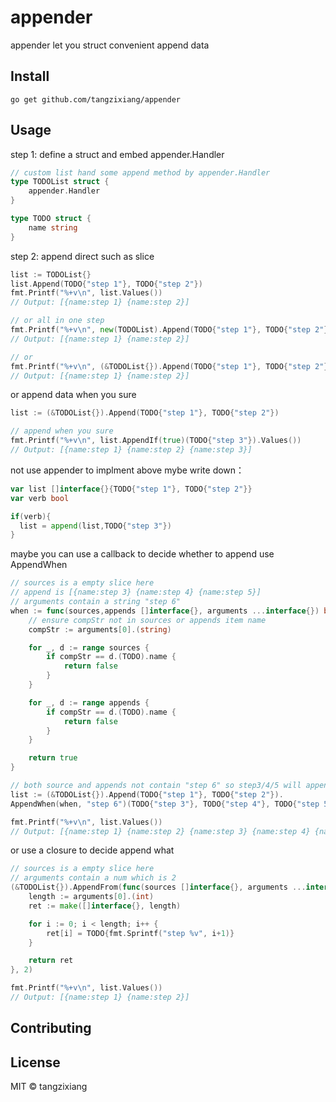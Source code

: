 # appender

appender let you struct convenient append data 

## Install

```
go get github.com/tangzixiang/appender
```

## Usage

step 1: define a struct and embed appender.Handler

```go
// custom list hand some append method by appender.Handler
type TODOList struct {
    appender.Handler
}

type TODO struct {
    name string
}
```

step 2: append direct such as slice

```go
list := TODOList{}
list.Append(TODO{"step 1"}, TODO{"step 2"}) 
fmt.Printf("%+v\n", list.Values())
// Output: [{name:step 1} {name:step 2}]

// or all in one step
fmt.Printf("%+v\n", new(TODOList).Append(TODO{"step 1"}, TODO{"step 2"}).Values())
// Output: [{name:step 1} {name:step 2}]

// or
fmt.Printf("%+v\n", (&TODOList{}).Append(TODO{"step 1"}, TODO{"step 2"}).Values())
// Output: [{name:step 1} {name:step 2}]
```

or append data when you sure

```go
list := (&TODOList{}).Append(TODO{"step 1"}, TODO{"step 2"}) 

// append when you sure
fmt.Printf("%+v\n", list.AppendIf(true)(TODO{"step 3"}).Values())
// Output: [{name:step 1} {name:step 2} {name:step 3}]
```

not use appender to implment above mybe write down：

```go
var list []interface{}{TODO{"step 1"}, TODO{"step 2"}}
var verb bool

if(verb){
  list = append(list,TODO{"step 3"})
}
```

maybe you can use a callback to decide whether to append use AppendWhen

```go
// sources is a empty slice here
// append is [{name:step 3} {name:step 4} {name:step 5}]
// arguments contain a string "step 6"
when := func(sources,appends []interface{}, arguments ...interface{}) bool {
	// ensure compStr not in sources or appends item name
	compStr := arguments[0].(string)

	for _, d := range sources {
		if compStr == d.(TODO).name {
			return false
		}
	}

	for _, d := range appends {
		if compStr == d.(TODO).name {
			return false
		}
	}

    return true 
}

// both source and appends not contain "step 6" so step3/4/5 will append success
list := (&TODOList{}).Append(TODO{"step 1"}, TODO{"step 2"}).
AppendWhen(when, "step 6")(TODO{"step 3"}, TODO{"step 4"}, TODO{"step 5"})

fmt.Printf("%+v\n", list.Values())
// Output: [{name:step 1} {name:step 2} {name:step 3} {name:step 4} {name:step 5}]
```

or use a  closure to decide  append what

```go
// sources is a empty slice here
// arguments contain a num which is 2
(&TODOList{}).AppendFrom(func(sources []interface{}, arguments ...interface{}) []interface{} {
    length := arguments[0].(int)
    ret := make([]interface{}, length)

    for i := 0; i < length; i++ {
        ret[i] = TODO{fmt.Sprintf("step %v", i+1)}
    }

    return ret
}, 2)

fmt.Printf("%+v\n", list.Values())
// Output: [{name:step 1} {name:step 2}]
```

## Contributing

## License

MIT © tangzixiang
